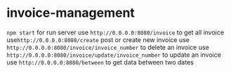 # invoice-management
`npm start` for run server
use `http://0.0.0.0:8080/invoice` to get all invoice
use`http://0.0.0.0:8080/create` post or create new invoice
use `http://0.0.0.0:8080/invoice/invoice_number` to delete an invoice
use `http://0.0.0.0:8080/invoice/update/invoice_number` to update an invoice
use `http://0.0.0.0:8080/between` to get data between two dates